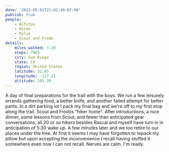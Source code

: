 ```yaml
---
date: '2022-05-01T21:02:40-07:00'
publish: true
people:
    - Alfston 
    - Hiren
    - Rylie
    - Scout and Frodo
details:
    miles_walked: 3.29
    steps: 7985
    city: San Diego
    state: CA
    region: United States
    latitude: 32.85
    longitude: -117.21
    altitude: 105.39
---
```

A day of final preparations for the trail with the boys. We run a few leisurely errands gathering food, a better knife, and another failed attempt for better pants. In a dirt parking lot I pack my final bag and we're off to my first stop along the trail. Scout and Frodos "hiker home". After introductions, a nice dinner, some lessons from Scout, and fewer than anticipated gear conversations, all 20 or so hikers besides Rascal and myself have turn in in anticipation of 5:30 wake up. A few minutes later and we too retire to our places under the tree. At first it seems I may have forgotten to repack my pillow but upon accepting the inconvenience I recall having stuffed it somewhere even now I can not recall. Nerves are calm. I'm ready. 